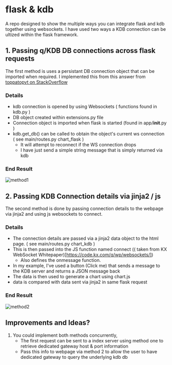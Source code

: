 # flask & kdb 

A repo designed to show the multiple ways you can integrate flask and kdb together using websockets. I have used two ways a KDB connection can be ultized within the flask framework.

## 1. Passing q/KDB DB connections across flask requests

The first method is uses a persistant DB connection object that can be imported when required. I implemented this from this answer from [toppatopvt on StackOverflow](https://stackoverflow.com/a/55537278)

### Details

* kdb connection is opened by using Websockets ( functions found in kdb.py )
* DB object created within extensions.py file
* Connection object is imported when flask is started (found in  app/__init__.py )
* kdb.get_db() can be called to obtain the object's current ws connection ( see main/routes.py chart_flask )
    * It will attempt to reconnect if the WS connection drops
    * I have just send a simple string message that is simply returned via kdb

### End Result

![method1](https://user-images.githubusercontent.com/32989131/76908370-69f5e480-68a0-11ea-8e42-ec459308bdd8.PNG)

## 2. Passing KDB Connection details via jinja2 / js

The second method is done by passing connection details to the webpage via jinja2 and using js websockets to connect.

### Details

* The connection details are passed via a jinja2 data object to the html page. ( see main/routes.py chart_kdb )
* This is then passed into the JS function named connect (( taken from KX WebSocket Whitepaper)[https://code.kx.com/q/wp/websockets/]) 
    * Also defines the onmessage function.
* In my example, I've used a button (Click me) that sends a message to the KDB server and returns a JSON message back
* The data is then used to generate a chart using chart.js
* data is compared with data sent via jinja2 in same flask request

### End Result

![method2](https://user-images.githubusercontent.com/32989131/76908431-901b8480-68a0-11ea-89b3-19a26231fccb.PNG)

## Improvements and Ideas?

1. You could implement both methods concurrently, 
    * The first request can be sent to a index server using method one to retrieve dedicated gateway host & port information
    * Pass this info to webpage via method 2 to allow the user to have dedicated gateway to query the underlying kdb db

